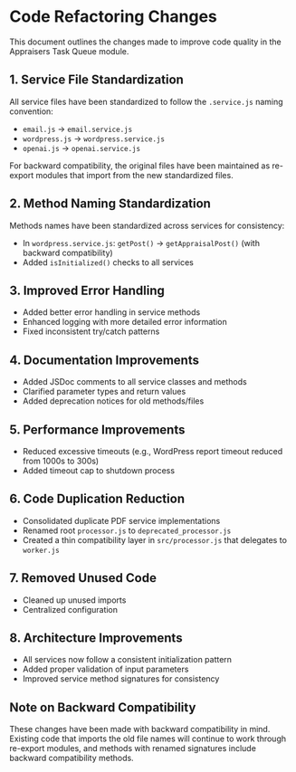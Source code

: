 # Code Refactoring Changes

This document outlines the changes made to improve code quality in the Appraisers Task Queue module.

## 1. Service File Standardization

All service files have been standardized to follow the `.service.js` naming convention:

- `email.js` → `email.service.js`
- `wordpress.js` → `wordpress.service.js` 
- `openai.js` → `openai.service.js`

For backward compatibility, the original files have been maintained as re-export modules that import from the new standardized files.

## 2. Method Naming Standardization

Methods names have been standardized across services for consistency:

- In `wordpress.service.js`: `getPost()` → `getAppraisalPost()` (with backward compatibility)
- Added `isInitialized()` checks to all services 

## 3. Improved Error Handling

- Added better error handling in service methods
- Enhanced logging with more detailed error information
- Fixed inconsistent try/catch patterns

## 4. Documentation Improvements

- Added JSDoc comments to all service classes and methods
- Clarified parameter types and return values
- Added deprecation notices for old methods/files

## 5. Performance Improvements

- Reduced excessive timeouts (e.g., WordPress report timeout reduced from 1000s to 300s)
- Added timeout cap to shutdown process

## 6. Code Duplication Reduction

- Consolidated duplicate PDF service implementations
- Renamed root `processor.js` to `deprecated_processor.js` 
- Created a thin compatibility layer in `src/processor.js` that delegates to `worker.js`

## 7. Removed Unused Code

- Cleaned up unused imports
- Centralized configuration

## 8. Architecture Improvements

- All services now follow a consistent initialization pattern
- Added proper validation of input parameters
- Improved service method signatures for consistency

## Note on Backward Compatibility

These changes have been made with backward compatibility in mind. Existing code that imports the old file names will continue to work through re-export modules, and methods with renamed signatures include backward compatibility methods.